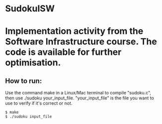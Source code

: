 # SudokuISW
# Implementation activity from the Software Infrastructure course. The code is available for further optimisation.
## How to run:
Use the command make in a Linux/Mac terminal to compile "sudoku.c", then use ./sudoku your_input_file. "your_input_file" is the file you want to use to verify if it's correct or not.
    
    $ make
    $ ./sudoku input_file
